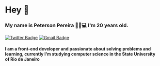 # Hey 👋

### My name is Peterson Pereira  👨‍🦱💻 I'm 20 years old.


[![Twitter Badge](https://img.shields.io/badge/-pbpeterson-1D9BF0?style=flat-square&labelColor=1D9BF0&logo=linkedin&logoColor=white&)](https://www.linkedin.com/in/pbpeterson/) [![Gmail Badge](https://img.shields.io/badge/-petersonbozza7@gmail.com-D93025?style=flat-square&logo=Gmail&logoColor=white&link=mailto:diego.schell.f@gmail.com)](mailto:petersonbozza7@gmail.com)

#### I am a front-end developer and passionate about solving problems and learning, currently I'm studying computer science in the State University of Rio de Janeiro
